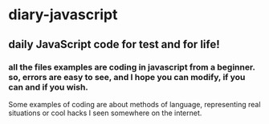 # diary-javascript
## daily JavaScript code for test and for life!

### all the files examples are coding in javascript from a beginner. so, errors are easy to see, and I hope you can modify, if you can and if you wish.

Some examples of coding are about methods of language, representing real situations or cool hacks I seen somewhere on the internet.